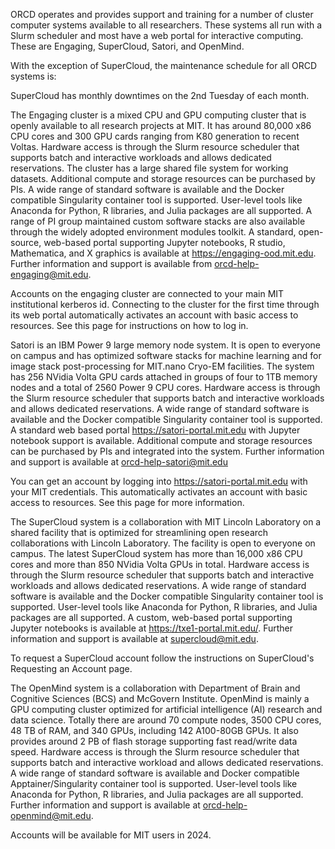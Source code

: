 ORCD operates and provides support and training for a number of cluster computer systems available to all researchers. These systems all run with a Slurm scheduler and most have a web portal for interactive computing. These are Engaging, SuperCloud, Satori, and OpenMind.

With the exception of SuperCloud, the maintenance schedule for all ORCD systems is:

SuperCloud has monthly downtimes on the 2nd Tuesday of each month.

The Engaging cluster is a mixed CPU and GPU computing cluster that is openly available to all 
research projects at MIT. It has around 80,000 x86 CPU cores and 300 
GPU cards ranging from K80 generation to recent Voltas. Hardware access is through the Slurm 
resource scheduler that supports batch and interactive workloads and allows dedicated reservations.
The cluster has a large shared file system for working datasets. Additional compute and storage 
resources can be purchased by PIs. A wide range of standard software is available and the Docker 
compatible Singularity container tool is supported. User-level tools like Anaconda for Python, 
R libraries, and Julia packages are all supported. A range of PI group maintained custom software 
stacks are also available through the widely adopted environment modules toolkit. A standard, 
open-source, web-based portal supporting Jupyter notebooks, R studio, Mathematica, and X graphics 
is available at https://engaging-ood.mit.edu. Further information and support is available from orcd-help-engaging@mit.edu.

Accounts on the engaging cluster are connected to your main MIT institutional kerberos id. 
Connecting to the cluster for the first time through its web portal automatically activates an account with basic access to resources. See this page for instructions on how to log in.

Satori is an IBM Power 9 large memory node system. It is open to everyone on campus and has 
optimized software stacks for machine learning and for image stack post-processing for 
MIT.nano Cryo-EM facilities. The system has 256 NVidia Volta GPU cards attached in groups of 
four to 1TB memory nodes and a total of 2560 Power 9 CPU cores. Hardware access is through the 
Slurm resource scheduler that supports batch and interactive workloads and allows dedicated 
reservations. A wide range of standard software is available and the Docker compatible 
Singularity container tool is supported. A standard web based portal 
https://satori-portal.mit.edu with Jupyter notebook support is available. Additional compute and storage resources can be purchased by PIs and integrated into the system. Further 
information and support is available at orcd-help-satori@mit.edu

You can get an account by logging into https://satori-portal.mit.edu with your MIT credentials. This automatically activates an account with basic access to resources. See this page for more information.

The SuperCloud system is a collaboration with MIT Lincoln Laboratory on a shared facility that 
is optimized for streamlining open research collaborations with Lincoln Laboratory. The facility 
is open to everyone on campus. The latest SuperCloud system has more than 16,000 x86 CPU cores 
and more than 850 NVidia Volta GPUs in total. Hardware access is through the Slurm resource 
scheduler that supports batch and interactive workloads and allows dedicated reservations. A wide 
range of standard software is available and the Docker compatible Singularity container tool is 
supported. User-level tools like Anaconda for Python, R libraries, and Julia packages are all supported. A custom, web-based portal supporting Jupyter notebooks is available at
https://txe1-portal.mit.edu/. Further information and support is available at supercloud@mit.edu.

To request a SuperCloud account follow the instructions on SuperCloud's Requesting an Account page.

The OpenMind system is a collaboration with Department of Brain and Cognitive Sciences (BCS) and McGovern Institute. OpenMind is mainly a GPU computing cluster optimized for artificial intelligence (AI) research and data science. Totally there are around 70 compute nodes, 3500 CPU cores, 48 TB of RAM, and 340 GPUs, including 142 A100-80GB GPUs. It also provides around 2 PB of flash storage supporting fast read/write data speed. Hardware access is through the Slurm resource scheduler that supports batch and interactive workload and allows dedicated reservations. A wide range of standard software is available and Docker compatible Apptainer/Singularity container tool is supported. User-level tools like Anaconda for Python, R libraries, and Julia packages are all supported. Further information and support is available at orcd-help-openmind@mit.edu.

Accounts will be available for MIT users in 2024.

